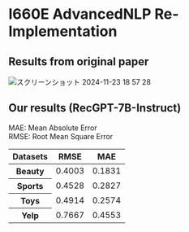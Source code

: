 # I660E AdvancedNLP Re-Implementation

## Results from original paper
![スクリーンショット 2024-11-23 18 57 28](https://github.com/user-attachments/assets/4d57adf1-5ab2-4348-b2f4-0df1193f1d28)

## Our results (RecGPT-7B-Instruct)
MAE: Mean Absolute Error<br>
RMSE: Root Mean Square Error<br>
<table>
  <thead>
    <tr>
      <th scope="col">Datasets</th>
      <th scope="col">RMSE</th>
      <th scope="col">MAE</th>
    </tr>
  </thead>
  <tbody>
    <tr>
      <th scope="row">Beauty</th>
      <td>0.4003</td>
      <td>0.1831</td>
    </tr>
    <tr>
      <th scope="row">Sports</th>
      <td>0.4528</td>
      <td>0.2827</td>
    </tr>
    <tr>
      <th scope="row">Toys</th>
      <td>0.4914</td>
      <td>0.2574</td>
    </tr>
    <tr>
      <th scope="row">Yelp</th>
      <td>0.7667</td>
      <td>0.4553</td>
    </tr>
  </tbody>
</table>
